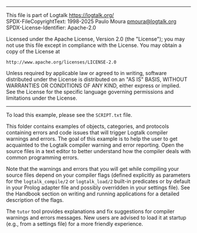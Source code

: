 ________________________________________________________________________

This file is part of Logtalk <https://logtalk.org/>  
SPDX-FileCopyrightText: 1998-2025 Paulo Moura <pmoura@logtalk.org>  
SPDX-License-Identifier: Apache-2.0

Licensed under the Apache License, Version 2.0 (the "License");
you may not use this file except in compliance with the License.
You may obtain a copy of the License at

    http://www.apache.org/licenses/LICENSE-2.0

Unless required by applicable law or agreed to in writing, software
distributed under the License is distributed on an "AS IS" BASIS,
WITHOUT WARRANTIES OR CONDITIONS OF ANY KIND, either express or implied.
See the License for the specific language governing permissions and
limitations under the License.
________________________________________________________________________


To load this example, please see the `SCRIPT.txt` file.

This folder contains examples of objects, categories, and protocols containing
errors and code issues that will trigger Logtalk compiler warnings and errors.
The goal of this example is to help the user to get acquainted  to the Logtalk
compiler warning and error reporting. Open the source files in a text editor
to better understand how the compiler deals with common programming errors.

Note that the warnings and errors that you will get while compiling your
source files depend on your compiler flags (defined explicitly as parameters
for the `logtalk_compile/2` or `logtalk_load/2` built-in predicates or by
default in your Prolog adapter file and possibly overridden in your settings
file). See the Handbook section on writing and running applications for a
detailed description of the flags.

The `tutor` tool provides explanations and fix suggestions for compiler
warnings and errors messages. New users are advised to load it at startup
(e.g., from a settings file) for a more friendly experience.
